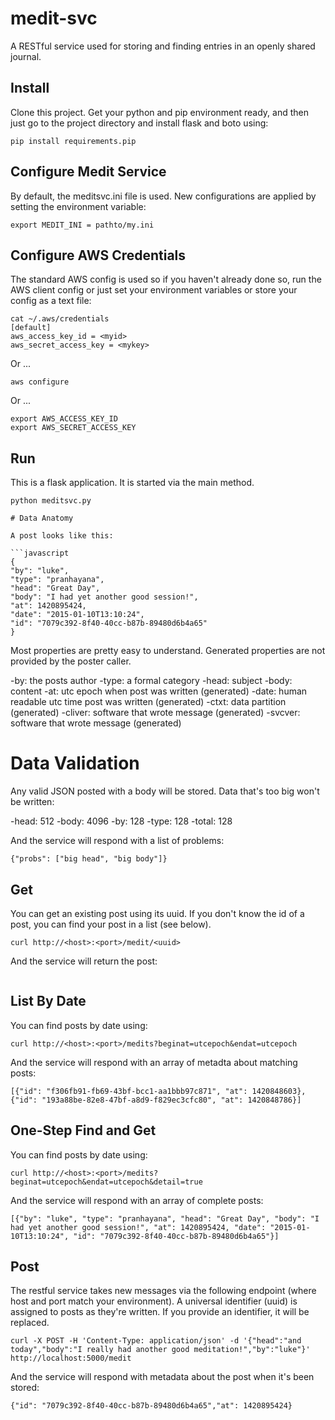 # medit-svc

A RESTful service used for storing and finding entries in an openly shared journal.

## Install

Clone this project. Get your python and pip environment ready, and then just go to the project directory
and install flask and boto using:

```
pip install requirements.pip
```

## Configure Medit Service

By default, the meditsvc.ini file is used. New configurations are applied by setting the environment variable:

```
export MEDIT_INI = pathto/my.ini

```

## Configure AWS Credentials

The standard AWS config is used so if you haven't already done so, run the AWS client config or just set your environment variables or store your config as a text file:

```
cat ~/.aws/credentials
[default]
aws_access_key_id = <myid>
aws_secret_access_key = <mykey>
```

Or ...

```
aws configure
```

Or ...

```
export AWS_ACCESS_KEY_ID
export AWS_SECRET_ACCESS_KEY
```

## Run

This is a flask application. It is started via the main method.
```
python meditsvc.py

# Data Anatomy

A post looks like this:

```javascript
{
"by": "luke",
"type": "pranhayana",
"head": "Great Day",
"body": "I had yet another good session!",
"at": 1420895424,
"date": "2015-01-10T13:10:24",
"id": "7079c392-8f40-40cc-b87b-89480d6b4a65"
}
```

Most properties are pretty easy to understand. Generated properties are not provided by the poster caller.

-by: the posts author
-type: a formal category
-head: subject
-body: content
-at: utc epoch when post was written (generated)
-date: human readable utc time post was written (generated)
-ctxt: data partition (generated)
-cliver: software that wrote message (generated)
-svcver: software that wrote message (generated)

# Data Validation

Any valid JSON posted with a body will be stored. Data that's too big won't be written:

-head: 512
-body: 4096
-by: 128
-type: 128
-total: 128

And the service will respond with a list of problems:

```
{"probs": ["big head", "big body"]}
```

## Get

You can get an existing post using its uuid. If you don't know the id of a post, you can find your post in a list (see below).

```
curl http://<host>:<port>/medit/<uuid>
```

And the service will return the post:

```
```

## List By Date

You can find posts by date using:

```
curl http://<host>:<port>/medits?beginat=utcepoch&endat=utcepoch
```

And the service will respond with an array of metadta about matching posts:

```
[{"id": "f306fb91-fb69-43bf-bcc1-aa1bbb97c871", "at": 1420848603}, {"id": "193a88be-82e8-47bf-a8d9-f829ec3cfc80", "at": 1420848786}]
```

## One-Step Find and Get

You can find posts by date using:

```
curl http://<host>:<port>/medits?beginat=utcepoch&endat=utcepoch&detail=true
```

And the service will respond with an array of complete posts:

```
[{"by": "luke", "type": "pranhayana", "head": "Great Day", "body": "I had yet another good session!", "at": 1420895424, "date": "2015-01-10T13:10:24", "id": "7079c392-8f40-40cc-b87b-89480d6b4a65"}]
```

## Post 

The restful service takes new messages via the following endpoint (where host and port match your environment).
A universal identifier (uuid) is assigned to posts as they're written. If you provide an identifier, it will be replaced.

```
curl -X POST -H 'Content-Type: application/json' -d '{"head":"and today","body":"I really had another good meditation!","by":"luke"}' http://localhost:5000/medit
```
And the service will respond with metadata about the post when it's been stored:
```
{"id": "7079c392-8f40-40cc-b87b-89480d6b4a65","at": 1420895424}
```
